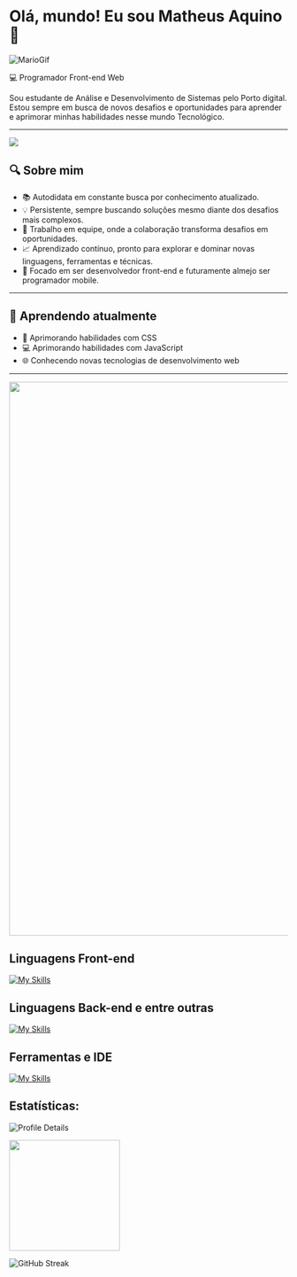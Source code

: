 <h1>Olá, mundo! Eu sou Matheus Aquino👋</h1>

![MarioGif](https://camo.githubusercontent.com/67fc6fe69796a1433e92819310c117759475b5cba29dccedecd68a54e6f60fe6/68747470733a2f2f6d69722d73332d63646e2d63662e626568616e63652e6e65742f70726f6a6563745f6d6f64756c65732f313430305f6f70745f312f3831626234623136353638343031392e363430623630333864313333652e676966)

💻 Programador Front-end Web

Sou estudante de Análise e Desenvolvimento de Sistemas pelo Porto digital. Estou sempre em busca de novos desafios e oportunidades para aprender e aprimorar minhas habilidades nesse mundo Tecnológico.

---

<img src="https://readme-typing-svg.herokuapp.com?font=Fira+Code&weight=600&size=40&duration=3500&pause=15000&vCenter=true&multiline=true&random=false&width=1200&height=90&lines=An%C3%A1lise+e+Desenvolvimento+de+Sistemas+|+FICR+|+4/5;" />

## 🔍 Sobre mim ##

* 📚 Autodidata em constante busca por conhecimento atualizado.
* 💡 Persistente, sempre buscando soluções mesmo diante dos desafios mais complexos.
* 👥 Trabalho em equipe, onde a colaboração transforma desafios em oportunidades.
* 📈 Aprendizado contínuo, pronto para explorar e dominar novas linguagens, ferramentas e técnicas.
* 🎯 Focado em ser desenvolvedor front-end e futuramente almejo ser programador mobile.

---

## 📖 Aprendendo atualmente ##
* 🎨 Aprimorando habilidades com CSS
* 💻 Aprimorando habilidades com JavaScript
* 🌐 Conhecendo novas tecnologias de desenvolvimento web

---

<img src="https://external-content.duckduckgo.com/iu/?u=https%3A%2F%2Fhackernoon.com%2Fimages%2Ff2px36fy.gif&f=1&nofb=1&ipt=7d3530b34284391cf4ed4f078b5de7bc542494837dd5706cd1c2e6f90b41f10c&ipo=images" width="1000px" />

<h2>Linguagens Front-end</h2>

[![My Skills](https://skillicons.dev/icons?i=html,css,js,typescript,angular,vue,vuetify,bootstrap)](https://skillicons.dev)

<h2>Linguagens Back-end e entre outras</h2>

[![My Skills](https://skillicons.dev/icons?i=java,nodejs,npm,c,php)](https://skillicons.dev)

<h2>Ferramentas e IDE</h2>

[![My Skills](https://skillicons.dev/icons?i=vscode,replit,git,github,idea,webstorm,phpstorm,vercel,windows)](https://skillicons.dev)

<h2>Estatísticas:</h2>

  
  ![Profile Details](http://github-profile-summary-cards.vercel.app/api/cards/profile-details?username=aquinodev2022&theme=github_dark)

<div> 
    <img height="200px" src="https://github-readme-stats.vercel.app/api/top-langs/?username=aquinodev2022&layout=compact&langs_count=7&theme=github_dark&hide_border=true" />
</div>

![GitHub Streak](http://github-readme-streak-stats.herokuapp.com?user=aquinodev2022&theme=github_dark&hide_border=true&date_format=j%20M%5B%20Y%5D)

